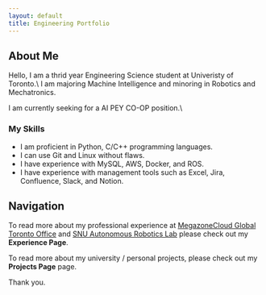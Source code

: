 ```yaml
---
layout: default
title: Engineering Portfolio
---
```

## About Me
Hello, I am a thrid year Engineering Science student at Univeristy of Toronto.\\
I am majoring Machine Intelligence and minoring in Robotics and Mechatronics.

I am currently seeking for a AI PEY CO-OP position.\\

### My Skills
* I am proficient in Python, C/C++ programming languages.
* I can use Git and Linux without flaws.
* I have experience with MySQL, AWS, Docker, and ROS.
* I have experience with management tools such as Excel, Jira, Confluence, Slack, and Notion.

## Navigation
To read more about my professional experience at [MegazoneCloud Global Toronto Office](https://www.megazone.com/us/) and [SNU Autonomous Robotics Lab](https://arisnu.squarespace.com/) please check out my **<a href="/experience" style="text-decoration:none">Experience Page</a>**.

To read more about my university / personal projects, please check out my **<a href="/projects" style="text-decoration:none">Projects Page</a>** page.

Thank you.